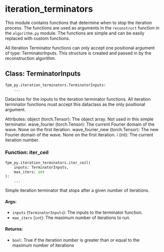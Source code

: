 # iteration_terminators

This module contains functions that determine when to stop the iteration process. The functions are used as arguments in the `reconstruct` function in the `algorithm.py` module. The functions are simple and can be easily replaced with custom functions.

All Iteration Terminator functions can only accept one positional argument of type: TerminatorInputs. This structure is created and passed in by the reconstruction algorithm.


## Class: TerminatorInputs

```python
fpm_py.iteration_terminators.TerminatorInputs:
    ...
```

Dataclass for the inputs to the iteration terminator functions. All iteration terminator functions must accept this dataclass as the only positional argument.

Attributes:
    object (torch.Tensor): The object array. Not used in this simple terminator.
    wave_fourier (torch.Tensor): The current Fourier domain of the wave. None on the first iteration.
    wave_fourier_new (torch.Tensor): The new Fourier domain of the wave. None on the first iteration.
    i (int): The current iteration number.


### Function: iter_ceil

```python
fpm_py.iteration_terminators.iter_ceil(
    inputs: TerminatorInputs,
    max_iters: int
):
    ...
```

Simple iteration terminator that stops after a given number of iterations.
#### Args:
- `inputs` (`TerminatorInputs`): The inputs to the terminator function.
- `max_iters` (`int`): The maximum number of iterations to run.
#### Returns:
- `bool`: True if the iteration number is greater than or equal to the maximum number of iterations


